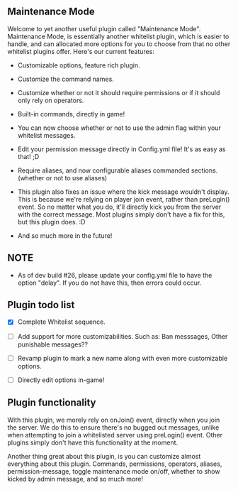 ## Maintenance Mode

Welcome to yet another useful plugin called "Maintenance Mode".
Maintenance Mode, is essentially another whitelist plugin, which is easier to handle, and can allocated more options for you to choose from that no other whitelist plugins offer.
Here's our current features:

- Customizable options, feature rich plugin.
- Customize the command names.
- Customize whether or not it should require permissions or if it should only rely on operators.
- Built-in commands, directly in game!
- You can now choose whether or not to use the admin flag within your whitelist messages.
- Edit your permission message directly in Config.yml file! It's as easy as that! ;D
- Require aliases, and now configurable aliases commanded sections. (whether or not to use aliases)
- This plugin also fixes an issue where the kick message wouldn't display. This is because we're relying on player join event, rather than preLogin() event. So no matter what you do, it'll directly kick you from the server with the correct message. Most plugins simply don't have a fix for this, but this plugin does. :D

- And so much more in the future!

## NOTE
- As of dev build #26, please update your config.yml file to have the option "delay". If you do not have this, then errors could occur.

## Plugin todo list
- [x] Complete Whitelist sequence.
- [ ] Add support for more customizabilities. Such as: Ban messsages, Other punishable messages??
- [ ] Revamp plugin to mark a new name along with even more customizable options.
- [ ] Directly edit options in-game!


## Plugin functionality
With this plugin, we morely rely on onJoin() event, directly when you join the server. We do this to ensure there's no bugged out messages, unlike when attempting to join a whitelisted server using preLogin() event. Other plugins simply don't have this functionality at the moment.

Another thing great about this plugin, is you can customize almost everything about this plugin. Commands, permissions, operators, aliases, permission-message, toggle maintenance mode on/off, whether to show kicked by admin message, and so much more!

